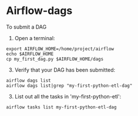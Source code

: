# Airflow-dags

To submit a DAG

1. Open a terminal:
```
export AIRFLOW_HOME=/home/project/airflow
echo $AIRFLOW_HOME
cp my_first_dag.py $AIRFLOW_HOME/dags
```


3. Verify that your DAG has been submitted:
```
airflow dags list
airflow dags list|grep "my-first-python-etl-dag"
```


3. List out all the tasks in 'my-first-python-etl':
```
airflow tasks list my-first-python-etl-dag
```


